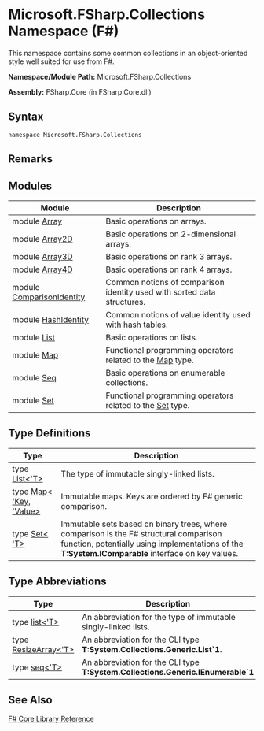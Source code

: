 # Microsoft.FSharp.Collections Namespace (F#)

This namespace contains some common collections in an object-oriented style well suited for use from F#.

**Namespace/Module Path:** Microsoft.FSharp.Collections

**Assembly:** FSharp.Core (in FSharp.Core.dll)


## Syntax

```
namespace Microsoft.FSharp.Collections
```

## Remarks

## Modules


|Module|Description|
|------|-----------|
|module [Array](http://msdn.microsoft.com/en-us/library/0cda8040-9396-40dd-8dcd-cf48542165a1)|Basic operations on arrays.|
|module [Array2D](http://msdn.microsoft.com/en-us/library/ae1a9746-7817-4430-bcdb-a79c2411bbd3)|Basic operations on 2-dimensional arrays.|
|module [Array3D](http://msdn.microsoft.com/en-us/library/c8355e2d-add8-48a4-8aa6-1c57ae74c560)|Basic operations on rank 3 arrays.|
|module [Array4D](http://msdn.microsoft.com/en-us/library/9fdbd023-7c17-4a68-a405-8a1b826ac032)|Basic operations on rank 4 arrays.|
|module [ComparisonIdentity](http://msdn.microsoft.com/en-us/library/c2b37395-7081-4427-9913-3e91a8001d77)|Common notions of comparison identity used with sorted data structures.|
|module [HashIdentity](http://msdn.microsoft.com/en-us/library/8e676091-4b8d-44d6-83cc-5caeb3f78cf4)|Common notions of value identity used with hash tables.|
|module [List](http://msdn.microsoft.com/en-us/library/a2264ba3-2d45-40dd-9040-4f7aa2ad9788)|Basic operations on lists.|
|module [Map](http://msdn.microsoft.com/en-us/library/bfe61ead-f16c-416f-af98-56dbcbe23e4f)|Functional programming operators related to the [Map](http://msdn.microsoft.com/en-us/library/975316ea-55e3-4987-9994-90897ad45664) type.|
|module [Seq](http://msdn.microsoft.com/en-us/library/54e8f059-ca52-4632-9ae9-49685ee9b684)|Basic operations on enumerable collections.|
|module [Set](http://msdn.microsoft.com/en-us/library/61efa732-d55d-4c32-993f-628e2f98e6a0)|Functional programming operators related to the [Set](http://msdn.microsoft.com/en-us/library/50cebdce-0cd7-4c5c-8ebc-f3a9e90b38d8) type.|

## Type Definitions


|Type|Description|
|----|-----------|
|type [List&lt;'T&gt;](http://msdn.microsoft.com/en-us/library/c627b668-477b-4409-91ed-06d7f1b3e4a7)|The type of immutable singly-linked lists.|
|type [Map&lt; 'Key, 'Value&gt;](http://msdn.microsoft.com/en-us/library/975316ea-55e3-4987-9994-90897ad45664)|Immutable maps. Keys are ordered by F# generic comparison.|
|type [Set&lt; 'T&gt;](http://msdn.microsoft.com/en-us/library/50cebdce-0cd7-4c5c-8ebc-f3a9e90b38d8)|Immutable sets based on binary trees, where comparison is the F# structural comparison function, potentially using implementations of the **T:System.IComparable** interface on key values.|

## Type Abbreviations


|Type|Description|
|----|-----------|
|type [list&lt;'T&gt;](http://msdn.microsoft.com/en-us/library/dd7cd330-4bb6-4e28-b458-0ea62c6b0b04)|An abbreviation for the type of immutable singly-linked lists.|
|type [ResizeArray&lt;'T&gt;](http://msdn.microsoft.com/en-us/library/2b9bb344-8fa0-4ab6-a325-db7a12b6bdad)|An abbreviation for the CLI type **T:System.Collections.Generic.List&#96;1**.|
|type [seq&lt;'T&gt;](http://msdn.microsoft.com/en-us/library/2f0c87c6-8a0d-4d33-92a6-10d1d037ce75)|An abbreviation for the CLI type **T:System.Collections.Generic.IEnumerable&#96;1**|

## See Also
[F&#35; Core Library Reference](FSharp+Core+Library+Reference.md)

